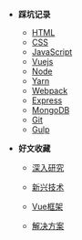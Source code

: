 - **踩坑记录**

  - [HTML](docs/html.md)
  - [CSS](docs/css.md)
  - [JavaScript](docs/javascript.md)
  - [Vuejs](docs/vue.md)
  - [Node](docs/node.md)
  - [Yarn](docs/yarn.md)
  - [Webpack](docs/webpack.md)
  - [Express](docs/express.md)
  - [MongoDB](docs/mongodb.md)
  - [Git](docs/git.md)
  - [Gulp](docs/gulp.md)

- **好文收藏**

  - [深入研究](articles/study.md)

  - [新兴技术](articles/tech.md)

  - [Vue框架](articles/vue.md)

  - [解决方案](articles/solution.md)